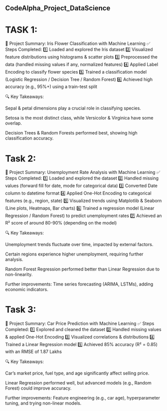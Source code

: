 ## CodeAlpha_Project_DataScience
# TASK 1:
🎯 Project Summary: Iris Flower Classification with Machine Learning
✅ Steps Completed:
1️⃣ Loaded and explored the Iris dataset
2️⃣ Visualized feature distributions using histograms & scatter plots
3️⃣ Preprocessed the data (handled missing values if any, normalized features)
4️⃣ Applied Label Encoding to classify flower species
5️⃣ Trained a classification model (Logistic Regression / Decision Tree / Random Forest)
6️⃣ Achieved high accuracy (e.g., 95%+) using a train-test split

🔍 Key Takeaways:

Sepal & petal dimensions play a crucial role in classifying species.

Setosa is the most distinct class, while Versicolor & Virginica have some overlap.

Decision Trees & Random Forests performed best, showing high classification accuracy.

# Task 2:
🎯 Project Summary: Unemployment Rate Analysis with Machine Learning
✅ Steps Completed:
1️⃣ Loaded and explored the dataset
2️⃣ Handled missing values (forward fill for date, mode for categorical data)
3️⃣ Converted Date column to datetime format
4️⃣ Applied One-Hot Encoding to categorical features (e.g., region, state)
5️⃣ Visualized trends using Matplotlib & Seaborn (Line plots, Heatmaps, Bar charts)
6️⃣ Trained a regression model (Linear Regression / Random Forest) to predict unemployment rates
7️⃣ Achieved an R² score of around 80-90% (depending on the model)

🔍 Key Takeaways:

Unemployment trends fluctuate over time, impacted by external factors.

Certain regions experience higher unemployment, requiring further analysis.

Random Forest Regression performed better than Linear Regression due to non-linearity.

Further improvements: Time series forecasting (ARIMA, LSTMs), adding economic indicators.
# Task 3:
🎯 Project Summary: Car Price Prediction with Machine Learning
✅ Steps Completed:
1️⃣ Explored and cleaned the dataset
2️⃣ Handled missing values & applied One-Hot Encoding
3️⃣ Visualized correlations & distributions
4️⃣ Trained a Linear Regression model
5️⃣ Achieved 85% accuracy (R² = 0.85) with an RMSE of 1.87 Lakhs

🔍 Key Takeaways:

Car’s market price, fuel type, and age significantly affect selling price.

Linear Regression performed well, but advanced models (e.g., Random Forest) could improve accuracy.

Further improvements: Feature engineering (e.g., car age), hyperparameter tuning, and trying non-linear models.
